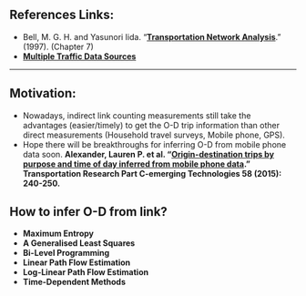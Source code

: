 ## References Links: 
- Bell, M. G. H. and Yasunori Iida. “[**Transportation Network Analysis**](https://www.wiley.com/en-us/exportProduct/pdf/9780471964933).” (1997). (Chapter 7)   
- [**Multiple Traffic Data Sources**](https://github.com/GangSuUGA/The-Optimization-of-Sensor-Location/blob/main/MultiSources.md) 

________________________________

## Motivation: 
- Nowadays, indirect link counting measurements still take the advantages (easier/timely) to get the O-D trip information than other direct measurements (Household travel surveys, Mobile phone, GPS). 
- Hope there will be breakthroughs for inferring O-D from mobile phone data soon. **Alexander, Lauren P. et al. “[Origin-destination trips by purpose and time of day inferred from mobile phone data](https://www.sciencedirect.com/science/article/pii/S0968090X1500073X#:~:text=Despite%20these%20advantages%2C%20mobile%20phone%20data%20lacks%20information,Stopher%20and%20Greaves%2C%202007%2C%20Hu%20and%20Reuscher%2C%202004%29.).” Transportation Research Part C-emerging Technologies 58 (2015): 240-250.**

## How to infer O-D from link? 
- **Maximum Entropy** 
- **A Generalised Least Squares** 
- **Bi-Level Programming** 
- **Linear Path Flow Estimation** 
- **Log-Linear Path Flow Estimation** 
- **Time-Dependent Methods** 


